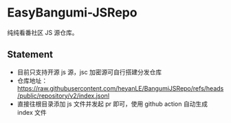 # EasyBangumi-JSRepo

纯纯看番社区 JS 源仓库。

## Statement

* 目前只支持开源 js 源，jsc 加密源可自行搭建分发仓库
* 仓库地址：https://raw.githubusercontent.com/heyanLE/BangumiJSRepo/refs/heads/public/repository/v2/index.jsonl
* 直接往根目录添加 js 文件并发起 pr 即可，使用 github action 自动生成 index 文件
